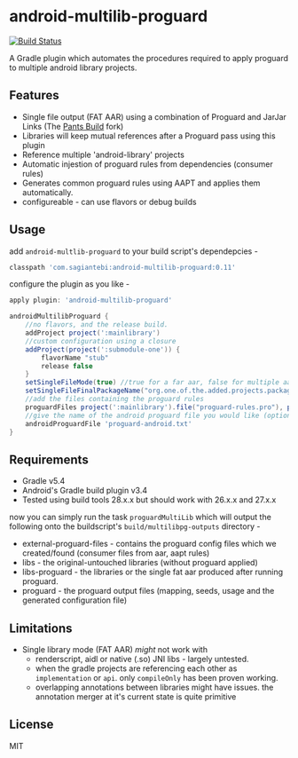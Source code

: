 # android-multilib-proguard

[![Build Status](https://travis-ci.org/sagiantebi/android-multilib-proguard.svg?branch=master)](https://travis-ci.org/sagiantebi/android-multilib-proguard)

A Gradle plugin which automates the procedures required to apply proguard to multiple android library projects.

## Features
  - Single file output (FAT AAR) using a combination of Proguard and JarJar Links (The [Pants Build](https://github.com/pantsbuild/jarjar) fork) 
  - Libraries will keep mutual references after a Proguard pass using this plugin
  - Reference multiple 'android-library' projects
  - Automatic injestion of proguard rules from dependencies (consumer rules)
  - Generates common proguard rules using AAPT and applies them automatically.
  - configureable - can use flavors or debug builds

## Usage

add `android-multlib-proguard` to your build script's dependepcies -
```groovy
classpath 'com.sagiantebi:android-multilib-proguard:0.11'
```
configure the plugin as you like -
```groovy
apply plugin: 'android-multilib-proguard'

androidMultilibProguard {
    //no flavors, and the release build.
    addProject project(':mainlibrary')
    //custom configuration using a closure
    addProject(project(':submodule-one')) {
        flavorName "stub"
        release false
    }
    setSingleFileMode(true) //true for a far aar, false for multiple aars
    setSingleFileFinalPackageName("org.one.of.the.added.projects.package.name") //when setSingleFileMode is set to true this must be provided
    //add the files containing the proguard rules
    proguardFiles project(':mainlibrary').file("proguard-rules.pro"), project(':submodule-one').file("proguard-rules.pro")
    //give the name of the android proguard file you would like (optional)
    androidProguardFile 'proguard-android.txt'
}
```

## Requirements

- Gradle v5.4
- Android's Gradle build plugin v3.4
- Tested using build tools 28.x.x but should work with 26.x.x and 27.x.x

now you can simply run the task `proguardMultiLib` which will output the following onto the buildscript's `build/multilibpg-outputs` directory -
- external-proguard-files - contains the proguard config files which we created/found (consumer files from aar, aapt rules)
- libs - the original-untouched libraries (without proguard applied)
- libs-proguard - the libraries or the single fat aar produced after running proguard.
- proguard - the proguard output files (mapping, seeds, usage and the generated configuration file)

## Limitations

- Single library mode (FAT AAR) _might_ not work with 
    - renderscript, aidl or native (.so) JNI libs - largely untested.
    - when the gradle projects are referencing each other as `implementation` or `api`. only `compileOnly` has been proven working.
    - overlapping annotations between libraries might have issues. the annotation merger at it's current state is quite primitive

## License

MIT
